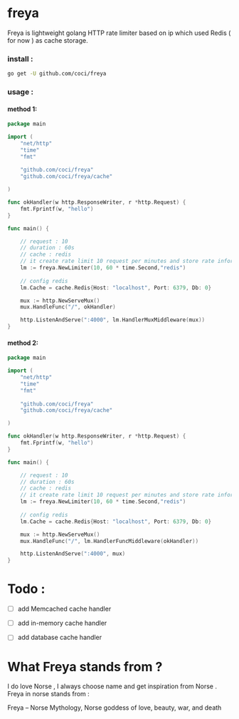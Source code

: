 # freya
Freya is lightweight golang HTTP rate limiter based on ip which used Redis ( for now ) as cache storage.

### install :
```bash
go get -U github.com/coci/freya
```

### usage :

#### method 1:
```go
package main

import (
	"net/http"
	"time"
	"fmt"
	
	"github.com/coci/freya"
	"github.com/coci/freya/cache"

)

func okHandler(w http.ResponseWriter, r *http.Request) {
	fmt.Fprintf(w, "hello")
}

func main() {

	// request : 10
	// duration : 60s
	// cache : redis
	// it create rate limit 10 request per minutes and store rate information on redis
	lm := freya.NewLimiter(10, 60 * time.Second,"redis")
	
	// config redis
	lm.Cache = cache.Redis{Host: "localhost", Port: 6379, Db: 0}

	mux := http.NewServeMux()
	mux.HandleFunc("/", okHandler)

	http.ListenAndServe(":4000", lm.HandlerMuxMiddleware(mux))
}

```

#### method 2:
```go
package main

import (
	"net/http"
	"time"
	"fmt"
	
	"github.com/coci/freya"
	"github.com/coci/freya/cache"

)

func okHandler(w http.ResponseWriter, r *http.Request) {
	fmt.Fprintf(w, "hello")
}

func main() {

	// request : 10
	// duration : 60s
	// cache : redis
	// it create rate limit 10 request per minutes and store rate information on redis
	lm := freya.NewLimiter(10, 60 * time.Second,"redis")
	
	// config redis
	lm.Cache = cache.Redis{Host: "localhost", Port: 6379, Db: 0}

	mux := http.NewServeMux()
	mux.HandleFunc("/", lm.HandlerFuncMiddleware(okHandler))

	http.ListenAndServe(":4000", mux)
}

```

# Todo :
- [ ] add Memcached cache handler

- [ ] add in-memory cache handler

- [ ] add database cache handler

# What Freya stands from ?
I do love Norse , I always choose name and get inspiration from Norse . Freya in norse stands from :

Freya – Norse Mythology, Norse goddess of love, beauty, war, and death
